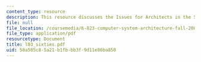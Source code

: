 ```yaml
---
content_type: resource
description: This resource discusses the Issues for Architects in the Sixties.
file: null
file_location: /coursemedia/6-823-computer-system-architecture-fall-2005/50a585c85a21b1fbbb3f9d11e86ba850_l03_sixties.pdf
file_type: application/pdf
resourcetype: Document
title: l03_sixties.pdf
uid: 50a585c8-5a21-b1fb-bb3f-9d11e86ba850
---
```

